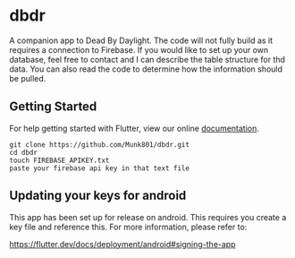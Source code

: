 # dbdr

A companion app to Dead By Daylight.  The code will not fully build as it requires a connection to Firebase.  If you would like to set up your own database, feel free to contact and I can describe the table structure for thd data.  You can also read the code to determine how the information should be pulled.

## Getting Started

For help getting started with Flutter, view our online
[documentation](https://flutter.io/).

```
git clone https://github.com/Munk801/dbdr.git
cd dbdr
touch FIREBASE_APIKEY.txt
paste your firebase api key in that text file
```

## Updating your keys for android

This app has been set up for release on android.  This requires you create a key file and reference this.  For more information, please refer to: 

https://flutter.dev/docs/deployment/android#signing-the-app
